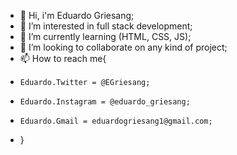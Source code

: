- 👋 Hi, i'm Eduardo Griesang;
- 👀 I’m interested in full stack development;
- 🌱 I’m currently learning (HTML, CSS, JS);
- 💞️ I’m looking to collaborate on any kind of project;
- 📫 How to reach me{
-     Eduardo.Twitter = @EGriesang;
-     Eduardo.Instagram = @eduardo_griesang;
-     Eduardo.Gmail = eduardogriesang1@gmail.com;
- }

